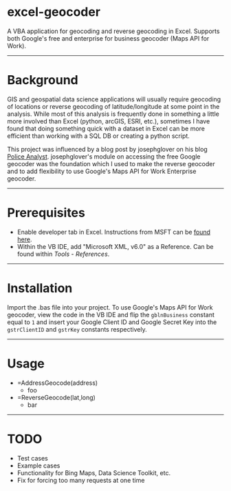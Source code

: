 # excel-geocoder
A VBA application for geocoding and reverse geocoding in Excel. Supports both Google's free and enterprise for business geocoder (Maps API for Work).


***

# Background
GIS and geospatial data science applications will usually require geocoding of locations or reverse geocoding of latitude/longitude at some point in the analysis. While most of this analysis is frequently done in something a little more involved than Excel (python, arcGIS, ESRI, etc.), sometimes I have found that doing something quick with a dataset in Excel can be more efficient than working with a SQL DB or creating a python script.

This project was influenced by a blog post by josephglover on his blog [Police Analyst](http://policeanalyst.com/using-the-google-geocoding-api-in-excel/). josephglover's module on accessing the free Google geocoder was the foundation which I used to make the reverse geocoder and to add flexibility to use Google's Maps API for Work Enterprise geocoder.

***

# Prerequisites
* Enable developer tab in Excel. Instructions from MSFT can be [found here](https://msdn.microsoft.com/en-us/library/bb608625.aspx).
* Within the VB IDE, add "Microsoft XML, v6.0" as a Reference. Can be found within *Tools* - *References*.

***

# Installation
Import the .bas file into your project. To use Google's Maps API for Work geocoder, view the code in the VB IDE and flip the `gblnBusiness` constant equal to `1` and insert your Google Client ID and Google Secret Key into the `gstrClientID` and `gstrKey` constants respectively.

***

# Usage
* =AddressGeocode(address)
	* foo
* =ReverseGeocode(lat,long)
	* bar

***

# TODO
* Test cases
* Example cases
* Functionality for Bing Maps, Data Science Toolkit, etc.
* Fix for forcing too many requests at one time